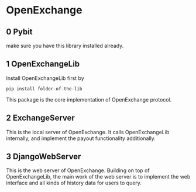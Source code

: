 OpenExchange
============
0 Pybit
------------
make sure you have this library installed already.


1 OpenExchangeLib
------------
Install OpenExchangeLib first by

    pip install folder-of-the-lib

This package is the core implementation of OpenExchange protocol.

2 ExchangeServer
------------
This is the local server of OpenExchange. It calls OpenExchangeLib internally, and implement the payout functionality additionally.

3 DjangoWebServer
------------
This is the web server of OpenExchange. Building on top of OpenExchangeLib, the main work of the web server is to implement the web interface and all kinds of history data for users to query.
